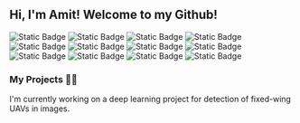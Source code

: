## Hi, I'm Amit! Welcome to my Github!

<!--
**amit-hershkovitz/amit-hershkovitz** is a ✨ _special_ ✨ repository because its `README.md` (this file) appears on your GitHub profile.

Here are some ideas to get you started:

- 🔭 I’m currently working on ...
- 🌱 I’m currently learning ...
- 👯 I’m looking to collaborate on ...
- 🤔 I’m looking for help with ...
- 💬 Ask me about ...
- 📫 How to reach me: ...
- 😄 Pronouns: ...
- ⚡ Fun fact: ...
-->

![Static Badge](https://img.shields.io/badge/Python-blue?style=for-the-badge&logo=Python&logoColor=white)
![Static Badge](https://img.shields.io/badge/MATLAB-darkorange?style=for-the-badge&logoColor=yellow)
![Static Badge](https://img.shields.io/badge/Bash-black?style=for-the-badge&logo=gnubash&logoColor=white)
![Static Badge](https://img.shields.io/badge/Git-red?style=for-the-badge&logo=Git&logoColor=white)
![Static Badge](https://img.shields.io/badge/TensorFlow-orange?style=for-the-badge&logo=TensorFlow&logoColor=white)
![Static Badge](https://img.shields.io/badge/pytorch-darkred?style=for-the-badge&logo=pytorch&logoColor=white)
![Static Badge](https://img.shields.io/badge/jupyter-white?style=for-the-badge&logo=jupyter&logoColor=orange)
![Static Badge](https://img.shields.io/badge/Numpy-blue?style=for-the-badge&logo=NumPy&logoColor=white)
![Static Badge](https://img.shields.io/badge/pandas-darkblue?style=for-the-badge&logo=pandas&logoColor=white)
![Static Badge](https://img.shields.io/badge/Scipy-white?style=for-the-badge&logo=scipy&logoColor=blue)
![Static Badge](https://img.shields.io/badge/pytest-lightgrey?style=for-the-badge&logo=pytest&logoColor=white)
![Static Badge](https://img.shields.io/badge/Sphinx-blue?style=for-the-badge&logo=sphinx&logoColor=white)


### My Projects 👷‍♂️
I'm currently working on a deep learning project for detection of fixed-wing UAVs in images.
